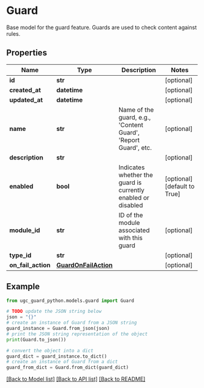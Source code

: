 # Guard

Base model for the guard feature.  Guards are used to check content against rules.

## Properties

Name | Type | Description | Notes
------------ | ------------- | ------------- | -------------
**id** | **str** |  | [optional] 
**created_at** | **datetime** |  | [optional] 
**updated_at** | **datetime** |  | [optional] 
**name** | **str** | Name of the guard, e.g., &#39;Content Guard&#39;, &#39;Report Guard&#39;, etc. | [optional] 
**description** | **str** |  | [optional] 
**enabled** | **bool** | Indicates whether the guard is currently enabled or disabled | [optional] [default to True]
**module_id** | **str** | ID of the module associated with this guard | [optional] 
**type_id** | **str** |  | [optional] 
**on_fail_action** | [**GuardOnFailAction**](GuardOnFailAction.md) |  | [optional] 

## Example

```python
from ugc_guard_python.models.guard import Guard

# TODO update the JSON string below
json = "{}"
# create an instance of Guard from a JSON string
guard_instance = Guard.from_json(json)
# print the JSON string representation of the object
print(Guard.to_json())

# convert the object into a dict
guard_dict = guard_instance.to_dict()
# create an instance of Guard from a dict
guard_from_dict = Guard.from_dict(guard_dict)
```
[[Back to Model list]](../README.md#documentation-for-models) [[Back to API list]](../README.md#documentation-for-api-endpoints) [[Back to README]](../README.md)



